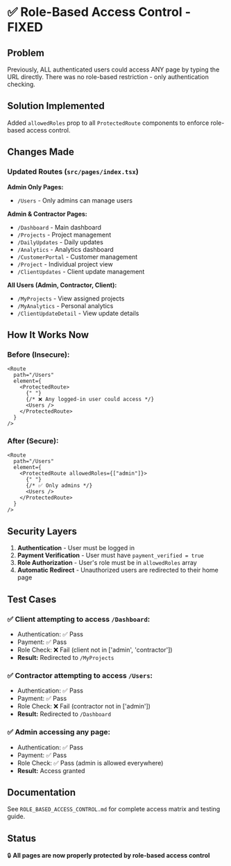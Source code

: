 # ✅ Role-Based Access Control - FIXED

## Problem

Previously, ALL authenticated users could access ANY page by typing the URL directly. There was no role-based restriction - only authentication checking.

## Solution Implemented

Added `allowedRoles` prop to all `ProtectedRoute` components to enforce role-based access control.

## Changes Made

### Updated Routes (`src/pages/index.tsx`)

**Admin Only Pages:**

- `/Users` - Only admins can manage users

**Admin & Contractor Pages:**

- `/Dashboard` - Main dashboard
- `/Projects` - Project management
- `/DailyUpdates` - Daily updates
- `/Analytics` - Analytics dashboard
- `/CustomerPortal` - Customer management
- `/Project` - Individual project view
- `/ClientUpdates` - Client update management

**All Users (Admin, Contractor, Client):**

- `/MyProjects` - View assigned projects
- `/MyAnalytics` - Personal analytics
- `/ClientUpdateDetail` - View update details

## How It Works Now

### Before (Insecure):

```tsx
<Route
  path="/Users"
  element={
    <ProtectedRoute>
      {" "}
      {/* ❌ Any logged-in user could access */}
      <Users />
    </ProtectedRoute>
  }
/>
```

### After (Secure):

```tsx
<Route
  path="/Users"
  element={
    <ProtectedRoute allowedRoles={["admin"]}>
      {" "}
      {/* ✅ Only admins */}
      <Users />
    </ProtectedRoute>
  }
/>
```

## Security Layers

1. **Authentication** - User must be logged in
2. **Payment Verification** - User must have `payment_verified = true`
3. **Role Authorization** - User's role must be in `allowedRoles` array
4. **Automatic Redirect** - Unauthorized users are redirected to their home page

## Test Cases

### ✅ Client attempting to access `/Dashboard`:

- Authentication: ✅ Pass
- Payment: ✅ Pass
- Role Check: ❌ Fail (client not in ['admin', 'contractor'])
- **Result:** Redirected to `/MyProjects`

### ✅ Contractor attempting to access `/Users`:

- Authentication: ✅ Pass
- Payment: ✅ Pass
- Role Check: ❌ Fail (contractor not in ['admin'])
- **Result:** Redirected to `/Dashboard`

### ✅ Admin accessing any page:

- Authentication: ✅ Pass
- Payment: ✅ Pass
- Role Check: ✅ Pass (admin is allowed everywhere)
- **Result:** Access granted

## Documentation

See `ROLE_BASED_ACCESS_CONTROL.md` for complete access matrix and testing guide.

## Status

🔒 **All pages are now properly protected by role-based access control**
